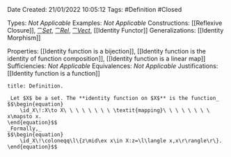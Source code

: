 <br />
<br />

Date Created: 21/01/2022 10:05:12
Tags: #Definition #Closed 

Types: _Not Applicable_
Examples: _Not Applicable_ 
Constructions: [[Reflexive Closure]], [$\cat{Set}$](Category%20of%20Sets.md), [$\cat{Rel}$](Category%20of%20Relations.md), [$\cat{Vect}$](Category%20of%20Vector%20Spaces.md), [[Identity Functor]]
Generalizations: [[Identity Morphism]]

Properties: [[Identity function is a bijection]], [[Identity function is the identity of function composition]], [[Identity function is a linear map]]
Sufficiencies: _Not Applicable_
Equivalences: _Not Applicable_
Justifications: [[Identity function is a function]]

``` ad-Definition
title: Definition.

_Let $X$ be a set. The **identity function on $X$** is the function_
$$\begin{equation}
    \id_X\!:X\to X\ \ \ \ \ \ \ \ \textit{mapping}\ \ \ \ \ \ \ \ x\mapsto x.
\end{equation}$$
_Formally,_
$$\begin{equation}
    \id_X\!\coloneqq\l\{z\mid\ex x\in X:z=\l\langle x,x\r\rangle\r\}.
\end{equation}$$

```

